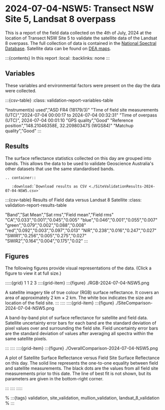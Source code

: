 # 2024-07-04-NSW5: Transect NSW Site 5, Landsat 8 overpass

This is a report of the field data collected on the 4th of July, 2024 at the location of Transect NSW Site 5
to validate the satellite data of the Landsat 8 overpass.
The full collection of data is contained in the [National Spectral Database](https://www.dea.ga.gov.au/products/national-spectral-database).
Satellite data can be found on [DEA maps](https://maps.dea.ga.gov.au/).

:::{contents} In this report
:local:
:backlinks: none
:::

## Variables

These variables and environmental factors were present on the day the data were collected.

:::{csv-table}
:class: validation-report-variables-table

"Instrument(s) used","ASD FR4 (18179/3)"
"Time of field site measurements (UTC)","2024-07-04 00:00:17 to 2024-07-04 00:32:31"
"Time of overpass (UTC)", 2024-07-04 00:01:10
"GPS quality","Good"
"Reference position","148.21046358E, 32.20980347S (WGS84)"
"Matchup quality","Good"
:::

## Results

The surface reflectance statistics collected on this day are grouped into bands.
This allows the data to be used to validate Geoscience Australia's other datasets that use the same standardised bands.

```{eval-rst}
.. container:: 

   :download:`Download results as CSV <./SiteValidationResults-2024-07-04-NSW5.csv>`
```

:::{csv-table} Results of Field data versus Landsat 8 Satellite
:class: validation-report-results-table

"Band","Sat Mean","Sat rms","Field mean","Field rms"
"CA","0.033","0.001","0.045","0.005"
"blue","0.046","0.001","0.055","0.007"
"green","0.079","0.002","0.088","0.008"
"red","0.092","0.003","0.097","0.013"
"NIR","0.238","0.016","0.247","0.027"
"SWIR1","0.256","0.005","0.275","0.027"
"SWIR2","0.164","0.004","0.175","0.02"
:::

## Figures

The following figures provide visual representations of the data. (Click a figure to view it at full size.)

:::::{grid} 1 1 2 3
::::{grid-item}
:::{figure} ./RGB-2024-07-04-NSW5.png

A satellite imagery tile of true colour (RGB) surface reflectance.
It covers an area of approximately 2&nbsp;km &times; 2&nbsp;km.
The white box indicates the size and location
of the field site.
:::
::::
::::{grid-item}
:::{figure} ./SiteComparison-2024-07-04-NSW5.png

A band-by-band plot of surface reflectance for satellite and field data.
Satellite uncertainty error bars for each band are the standard deviation
of pixel values over and surrounding the field site.
Field uncertainty error bars are the standard deviation of values after
averaging all spectra within the same satellite pixels.

:::
::::
::::{grid-item}
:::{figure} ./OverallComparison-2024-07-04-NSW5.png

A plot of Satellite Surface Reflectance versus Field Site Surface Reflectance on this day.
The solid line represents the one-to-one equality between field and satellite measurements.
The black dots are the values from all field site measurements prior to this date.
The line of best fit is not shown, but its parameters are given in the bottom-right corner.

:::
::::
:::::

% :::{tags} validation, site_validation, mullion_validation, landsat_8_validation
% :::
    